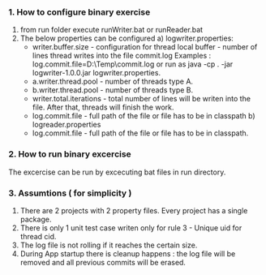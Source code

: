 ### 1. How to configure binary exercise

  1) from run folder execute runWriter.bat or runReader.bat
  2) The below properties can be configured
     a) logwriter.properties:
       * writer.buffer.size - configuration for thread local buffer - number of lines thread writes into the file commit.log
        Examples : log.commit.file=D:\\Temp\\commit.log or run as java -cp . -jar logwriter-1.0.0.jar logwriter.properties.
       * a.writer.thread.pool - number of threads type A.
       * b.writer.thread.pool - number of threads type B.
       * writer.total.iterations - total number of lines will be writen into the file. After that, threads will finish the work.
       * log.commit.file -  full path of the file or file has to be in classpath
     b) logreader.properties
       * log.commit.file - full path of the file or file has to be in classpath.
       
### 2. How to run binary excercise

  The excercise can be run by excecuting bat files in run directory.
  
 ### 3. Assumtions ( for simplicity )

  1. There are 2 projects with 2 property files. Every project has a single package.
  2. There is only 1 unit test case writen only for rule 3 - Unique uid for thread cid.
  3. The log file is not rolling if it reaches the certain size.
  4. During App startup there is cleanup happens : the log file will be removed and all previous commits will be erased.
